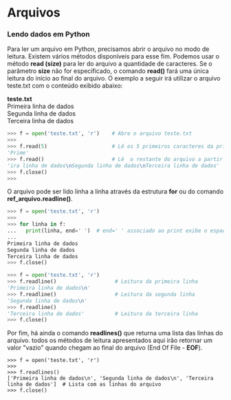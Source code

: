 # Arquivos

### <b> Lendo dados em Python </b>

Para ler um arquivo em Python, precisamos abrir o arquivo no modo de leitura. Existem vários métodos disponíveis para esse fim. Podemos usar o método **read (size)** para ler do arquivo a quantidade de caracteres. 
Se o parâmetro **size** não for especificado, o comando **read()** fará uma única leitura do início ao final do arquivo.
O exemplo a seguir irá utilizar o arquivo teste.txt com o conteúdo exibido abaixo:<br>

**teste.txt**<br>
Primeira linha de dados<br>
Segunda linha de dados<br>
Terceira linha de dados<br>

``` python
>>> f = open('teste.txt', 'r')    # Abre o arquivo teste.txt
>>> 
>>> f.read(5)                     # Lê os 5 primeiros caracteres da primeira linha
'Prime'
>>> f.read()                      # Lê  o restante do arquivo a partir do 6º caracter da primeira linha até o final do arquivo
'ira linha de dados\nSegunda linha de dados\nTerceira linha de dados'
>>> f.close()
>>> 
```` 
O arquivo pode ser lido linha a linha através da estrutura **for** ou do comando **ref_arquivo.readline()**.
``` python
>>> f = open('teste.txt', 'r')
>>> 
>>> for linha in f: 
...   print(linha, end=' ')  # end=' ' associado ao print exibe o espaço ao final da linha em vez \n(quebra de linha)
...   
Primeira linha de dados
Segunda linha de dados
Terceira linha de dados  
>>> f.close()

>>> f = open('teste.txt', 'r')
>>> f.readline()                   # Leitura da primeira linha
'Primeira linha de dados\n'
>>> f.readline()                   # Leitura da segunda linha 
'Segunda linha de dados\n'
>>> f.readline()
'Terceira linha de dados'          # Leitura da terceira linha
>>> f.close()
```
Por fim, há ainda o comando **readlines()** que returna uma lista das linhas do arquivo. todos os métodos de leitura apresentados aqui irão retornar um valor "vazio" quando chegam ao final do arquivo (End Of File - **EOF**).
``` phyton
>>> f = open('teste.txt', 'r')
>>> 
>>> f.readlines()
['Primeira linha de dados\n', 'Segunda linha de dados\n', 'Terceira linha de dados']  # Lista com as linhas do arquivo
>>> f.close()
```
